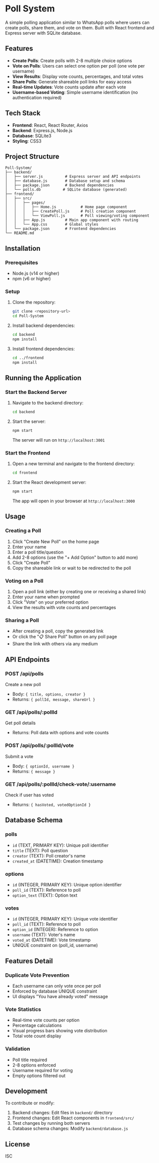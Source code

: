 # Poll System

A simple polling application similar to WhatsApp polls where users can create polls, share them, and vote on them. Built with React frontend and Express server with SQLite database.

## Features

- **Create Polls**: Create polls with 2-8 multiple choice options
- **Vote on Polls**: Users can select one option per poll (one vote per username)
- **View Results**: Display vote counts, percentages, and total votes
- **Share Polls**: Generate shareable poll links for easy access
- **Real-time Updates**: Vote counts update after each vote
- **Username-based Voting**: Simple username identification (no authentication required)

## Tech Stack

- **Frontend**: React, React Router, Axios
- **Backend**: Express.js, Node.js
- **Database**: SQLite3
- **Styling**: CSS3

## Project Structure

```
Poll-System/
├── backend/
│   ├── server.js          # Express server and API endpoints
│   ├── database.js        # Database setup and schema
│   ├── package.json       # Backend dependencies
│   └── polls.db          # SQLite database (generated)
├── frontend/
│   ├── src/
│   │   ├── pages/
│   │   │   ├── Home.js           # Home page component
│   │   │   ├── CreatePoll.js     # Poll creation component
│   │   │   └── ViewPoll.js       # Poll viewing/voting component
│   │   ├── App.js         # Main app component with routing
│   │   └── App.css        # Global styles
│   └── package.json       # Frontend dependencies
└── README.md
```

## Installation

### Prerequisites

- Node.js (v14 or higher)
- npm (v6 or higher)

### Setup

1. Clone the repository:
   ```bash
   git clone <repository-url>
   cd Poll-System
   ```

2. Install backend dependencies:
   ```bash
   cd backend
   npm install
   ```

3. Install frontend dependencies:
   ```bash
   cd ../frontend
   npm install
   ```

## Running the Application

### Start the Backend Server

1. Navigate to the backend directory:
   ```bash
   cd backend
   ```

2. Start the server:
   ```bash
   npm start
   ```

   The server will run on `http://localhost:3001`

### Start the Frontend

1. Open a new terminal and navigate to the frontend directory:
   ```bash
   cd frontend
   ```

2. Start the React development server:
   ```bash
   npm start
   ```

   The app will open in your browser at `http://localhost:3000`

## Usage

### Creating a Poll

1. Click "Create New Poll" on the home page
2. Enter your name
3. Enter a poll title/question
4. Add 2-8 options (use the "+ Add Option" button to add more)
5. Click "Create Poll"
6. Copy the shareable link or wait to be redirected to the poll

### Voting on a Poll

1. Open a poll link (either by creating one or receiving a shared link)
2. Enter your name when prompted
3. Click "Vote" on your preferred option
4. View the results with vote counts and percentages

### Sharing a Poll

- After creating a poll, copy the generated link
- Or click the "📋 Share Poll" button on any poll page
- Share the link with others via any medium

## API Endpoints

### POST /api/polls
Create a new poll
- Body: `{ title, options, creator }`
- Returns: `{ pollId, message, shareUrl }`

### GET /api/polls/:pollId
Get poll details
- Returns: Poll data with options and vote counts

### POST /api/polls/:pollId/vote
Submit a vote
- Body: `{ optionId, username }`
- Returns: `{ message }`

### GET /api/polls/:pollId/check-vote/:username
Check if user has voted
- Returns: `{ hasVoted, votedOptionId }`

## Database Schema

### polls
- `id` (TEXT, PRIMARY KEY): Unique poll identifier
- `title` (TEXT): Poll question
- `creator` (TEXT): Poll creator's name
- `created_at` (DATETIME): Creation timestamp

### options
- `id` (INTEGER, PRIMARY KEY): Unique option identifier
- `poll_id` (TEXT): Reference to poll
- `option_text` (TEXT): Option text

### votes
- `id` (INTEGER, PRIMARY KEY): Unique vote identifier
- `poll_id` (TEXT): Reference to poll
- `option_id` (INTEGER): Reference to option
- `username` (TEXT): Voter's name
- `voted_at` (DATETIME): Vote timestamp
- UNIQUE constraint on (poll_id, username)

## Features Detail

### Duplicate Vote Prevention
- Each username can only vote once per poll
- Enforced by database UNIQUE constraint
- UI displays "You have already voted" message

### Vote Statistics
- Real-time vote counts per option
- Percentage calculations
- Visual progress bars showing vote distribution
- Total vote count display

### Validation
- Poll title required
- 2-8 options enforced
- Username required for voting
- Empty options filtered out

## Development

To contribute or modify:

1. Backend changes: Edit files in `backend/` directory
2. Frontend changes: Edit React components in `frontend/src/`
3. Test changes by running both servers
4. Database schema changes: Modify `backend/database.js`

## License

ISC
